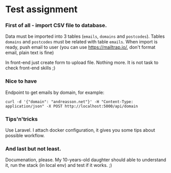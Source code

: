 # Test assignment

### First of all - import CSV file to database. 

Data must be imported into 3 tables (`emails`, `domains` and `postcodes`). Tables `domains` and `postcodes` must be related with table `emails`. When import is ready, push email to user (you can use https://mailtrap.io/, don't format email, plain text is fine)

In front-end just create form to upload file. Nothing more. It is not task to check front-end skills ;)

### Nice to have
Endpoint to get emails by domain, for example:
```
curl -d '{"domain": "andreasson.net"}' -H "Content-Type: application/json" -X POST http://localhost:5000/api/domain
```

### Tips'n'tricks
Use Laravel. I attach docker configuration, it gives you some tips about possible workflow.

### And last but not least. 
Documenation, please. My 10-years-old daughter should able to understand it, run the stack (in local env) and test if it works. ;)



